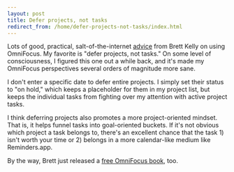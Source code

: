 ```yaml
---
layout: post
title: Defer projects, not tasks
redirect_from: /home/defer-projects-not-tasks/index.html
---
```

<p>Lots of good, practical, salt-of-the-internet <a href="https://brettkelly.org/do-omnifocus-better/">advice</a> from Brett Kelly on using OmniFocus. My favorite is "defer projects, not tasks." On some level of consciousness, I figured this one out a while back, and it's made my OmniFocus perspectives several orders of magnitude more sane.</p>

<p>I don't enter a specific date to defer entire projects. I simply set their status to "on hold," which keeps a placeholder for them in my project list, but keeps the individual tasks from fighting over my attention with active project tasks.</p>

<p>I think deferring projects also promotes a more project-oriented mindset. That is, it helps funnel tasks into goal-oriented buckets. If it's not obvious which project a task belongs to, there's an excellent chance that the task 1) isn't worth your time or 2) belongs in a more calendar-like medium like Reminders.app.</p>

<p>By the way, Brett just released a <a href="https://brettkelly.org/omnifocus-tactics/">free OmniFocus book</a>, too. </p>
